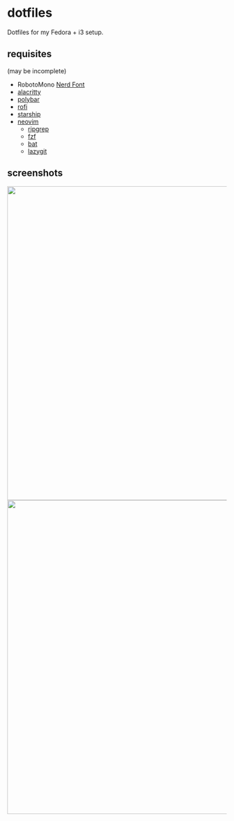 # dotfiles
Dotfiles for my Fedora + i3 setup.


## requisites
(may be incomplete)
- RobotoMono [Nerd Font](https://www.nerdfonts.com/font-downloads)
- [alacritty](https://github.com/alacritty/alacritty)
- [polybar](https://github.com/polybar/polybar)
- [rofi](https://github.com/davatorium/rofi)
- [starship](https://github.com/starship/starship)
- [neovim](https://github.com/neovim/neovim)
  - [ripgrep](https://github.com/BurntSushi/ripgrep)
  - [fzf](https://github.com/junegunn/fzf)
  - [bat](https://github.com/sharkdp/bat)
  - [lazygit](https://github.com/jesseduffield/lazygit)


## screenshots
<img src="https://i.imgur.com/AZLlqKT.png" width="720" />
<img src="https://i.imgur.com/Rhc8UBn.png" width="720" />

